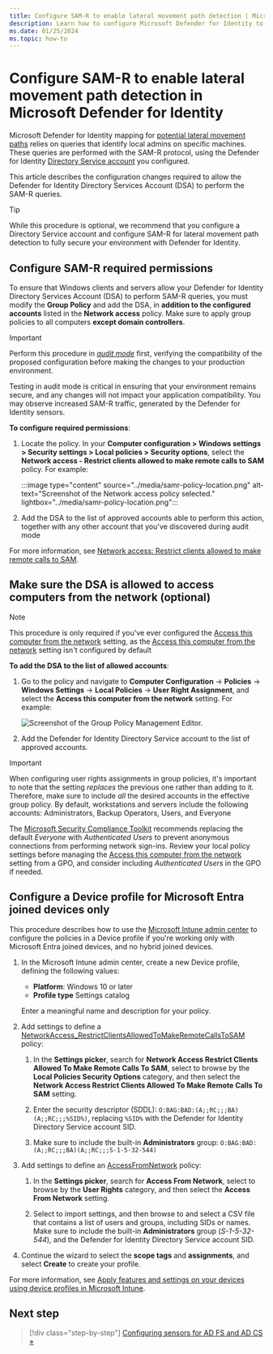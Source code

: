 ```yaml
---
title: Configure SAM-R to enable lateral movement path detection | Microsoft Defender for Identity 
description: Learn how to configure Microsoft Defender for Identity to make remote calls to SAM-R.
ms.date: 01/25/2024
ms.topic: how-to
---
```


# Configure SAM-R to enable lateral movement path detection in Microsoft Defender for Identity

Microsoft Defender for Identity mapping for [potential lateral movement paths](/defender-for-identity/understand-lateral-movement-paths) relies on queries that identify local admins on specific machines. These queries are performed with the SAM-R protocol, using the Defender for Identity [Directory Service account](directory-service-accounts.md) you configured.

This article describes the configuration changes required to allow the Defender for Identity Directory Services Account (DSA) to perform the SAM-R queries.

> [!TIP]
> While this procedure is optional, we recommend that you configure a Directory Service account and configure SAM-R for lateral movement path detection to fully secure your environment with Defender for Identity.
>

## Configure SAM-R required permissions

To ensure that Windows clients and servers allow your Defender for Identity Directory Services Account (DSA) to perform SAM-R queries, you must modify the **Group Policy** and add the DSA, in **addition to the configured accounts** listed in the **Network access** policy. Make sure to apply group policies to all computers **except domain controllers**.

> [!IMPORTANT]
> Perform this procedure in [*audit mode*](/windows/security/threat-protection/security-policy-settings/network-access-restrict-clients-allowed-to-make-remote-sam-calls#audit-only-mode) first, verifying the compatibility of the proposed configuration before making the changes to your production environment.
>
> Testing in audit mode is critical in ensuring that your environment remains secure, and any changes will not impact your application compatibility. You may observe increased SAM-R traffic, generated by the Defender for Identity sensors.
>

**To configure required permissions**:

1. Locate the policy. In your **Computer configuration > Windows settings > Security settings > Local policies > Security options**, select the **Network access - Restrict clients allowed to make remote calls to SAM** policy. For example:

    :::image type="content" source="../media/samr-policy-location.png" alt-text="Screenshot of the Network access policy selected." lightbox="../media/samr-policy-location.png":::

1. Add the DSA to the list of approved accounts able to perform this action, together with any other account that you've discovered during audit mode

For more information, see [Network access: Restrict clients allowed to make remote calls to SAM](/windows/security/threat-protection/security-policy-settings/network-access-restrict-clients-allowed-to-make-remote-sam-calls).

## Make sure the DSA is allowed to access computers from the network (optional)

>[!NOTE]
> This procedure is only required if you've ever configured the [Access this computer from the network](/windows/security/threat-protection/security-policy-settings/access-this-computer-from-the-network) setting, as the [Access this computer from the network](/windows/security/threat-protection/security-policy-settings/access-this-computer-from-the-network) setting isn't configured by default

**To add the DSA to the list of allowed accounts**:

1. Go to the policy and navigate to **Computer Configuration** -> **Policies** -> **Windows Settings** -> **Local Policies** -> **User Right Assignment**, and select the **Access this computer from the network** setting. For example:

    ![Screenshot of the Group Policy Management Editor.](../media/access-computer-from-network.png)

1. Add the Defender for Identity Directory Service account to the list of approved accounts.

> [!IMPORTANT]
> When configuring user rights assignments in group policies, it's important to note that the setting *replaces* the previous one rather than adding to it. Therefore, make sure to include *all* the desired accounts in the effective group policy. By default, workstations and servers include the following accounts: Administrators, Backup Operators, Users, and Everyone
>
> The [Microsoft Security Compliance Toolkit](https://www.microsoft.com/download/details.aspx?id=55319) recommends replacing the default *Everyone* with *Authenticated Users* to prevent anonymous connections from performing network sign-ins. Review your local policy settings before managing the [Access this computer from the network](/windows/security/threat-protection/security-policy-settings/access-this-computer-from-the-network) setting from a GPO, and consider including *Authenticated Users* in the GPO if needed.

## Configure a Device profile for Microsoft Entra joined devices only

This procedure describes how to use the [Microsoft Intune admin center](https://intune.microsoft.com/) to configure the policies in a Device profile if you're working only with Microsoft Entra joined devices, and no hybrid joined devices.

1. In the Microsoft Intune admin center, create a new Device profile, defining the following values:

    - **Platform**: Windows 10 or later
    - **Profile type** Settings catalog

    Enter a meaningful name and description for your policy.

1. Add settings to define a [NetworkAccess_RestrictClientsAllowedToMakeRemoteCallsToSAM](/windows/client-management/mdm/policy-csp-LocalPoliciesSecurityOptions#networkaccess_restrictclientsallowedtomakeremotecallstosam) policy:

    1. In the **Settings picker**, search for **Network Access Restrict Clients Allowed To Make Remote Calls To SAM**, select to browse by the **Local Policies Security Options** category, and then select the **Network Access Restrict Clients Allowed To Make Remote Calls To SAM** setting.

    1. Enter the security descriptor (SDDL): `O:BAG:BAD:(A;;RC;;;BA)(A;;RC;;;%SID%)`, replacing `%SID%` with the Defender for Identity Directory Service account SID.

    1. Make sure to include the built-in **Administrators** group: `O:BAG:BAD:(A;;RC;;;BA)(A;;RC;;;S-1-5-32-544)`

1. Add settings to define an [AccessFromNetwork](/windows/client-management/mdm/policy-csp-UserRights#accessfromnetwork) policy:

    1. In the **Settings picker**, search for **Access From Network**, select to browse by the **User Rights** category, and then select the **Access From Network** setting.

    1. Select to import settings, and then browse to and select a CSV file that contains a list of users and groups, including SIDs or names. Make sure to include the built-in **Administrators** group (*S-1-5-32-544*), and the Defender for Identity Directory Service account SID.

1. Continue the wizard to select the **scope tags** and **assignments**, and select **Create** to create your profile.

For more information, see [Apply features and settings on your devices using device profiles in Microsoft Intune](/mem/intune/configuration/device-profiles).

## Next step

> [!div class="step-by-step"]
> [Configuring sensors for AD FS and AD CS »](active-directory-federation-services.md)
